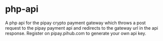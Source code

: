 # php-api
A php api for the pipay crypto payment gateway which throws a post request to the pipay payment api and redirects to the gateway url in the api response. Register on pipay.pihub.com to generate your own api key.
